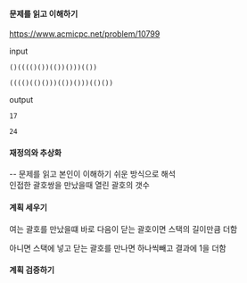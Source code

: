 #### 문제를 읽고 이해하기
https://www.acmicpc.net/problem/10799

input</br>
```
()(((()())(())()))(())

(((()(()()))(())()))(()())
```


output</br>
```
17

24
```



#### 재정의와 추상화<br>
-- 문제를 읽고 본인이 이해하기 쉬운 방식으로 해석<br>
인접한 괄호쌍을 만났을때 열린 괄호의 갯수


#### 계획 세우기<br>
여는 괄호를 만났을떄 바로 다음이 닫는 괄호이면 스택의 길이만큼 더함

아니면 스택에 넣고 닫는 괄호를 만나면 하나씩빼고 결과에 1을 더함


#### 계획 검증하기
